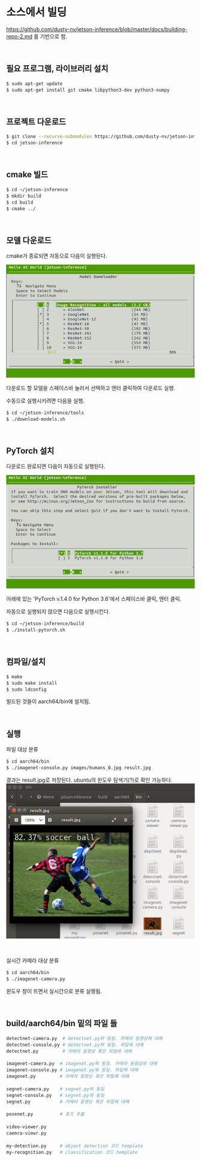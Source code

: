 
# 소스에서 빌딩

https://github.com/dusty-nv/jetson-inference/blob/master/docs/building-repo-2.md 를 기반으로 함.

<br>

## 필요 프로그램, 라이브러리 설치

```bash
$ sudo apt-get update
$ sudo apt-get install git cmake libpython3-dev python3-numpy
```

<br>

## 프로젝트 다운로드

```bash
$ git clone --recurse-submodules https://github.com/dusty-nv/jetson-inference
$ cd jetson-inference
```

<br>

## cmake 빌드

```bash
$ cd ~/jetson-inference
$ mkdir build
$ cd build
$ cmake ../
```

<br>

## 모델 다운로드

cmake가 종료되면 자동으로 다음이 실행된다.

![Untitled](images/image1.png)

다운로드 할 모델을 스페이스바 눌러서 선택하고 엔터 클릭하여 다운로드 실행.

수동으로 실행시키려면 다음을 실행.

```bash
$ cd ~/jetson-inference/tools
$ ./download-models.sh
```

<br>

## PyTorch 설치

다운로드 완료되면 다음이 자동으로 실행된다.

![Untitled](images/image2.png)

아래에 있는 'PyTorch v.1.4.0 for Python 3.6'에서 스페이스바 클릭, 엔터 클릭.

자동으로 실행되지 않으면 다음으로 실행시킨다.

```bash
$ cd ~/jetson-inference/build
$ ./install-pytorch.sh
```

<br>

## 컴파일/설치

```bash
$ make
$ sudo make install
$ sudo ldconfig
```

빌드된 것들이 aarch64/bin에 설치됨.

<br>

## 실행

파일 대상 분류

```bash
$ cd aarch64/bin
$ ./imagenet-console.py images/humans_0.jpg result.jpg
```

결과는 result.jpg로 저장된다. ubuntu의 윈도우 탐색기(?)로 확인 가능하다.
![Untitled](images/image4.png)

<br>

실시간 카메라 대상 분류

```bash
$ cd aarch64/bin
$ ./imagenet-camera.py 
```

윈도우 창이 뜨면서 실시간으로 분류 실행됨.

<br>

## build/aarch64/bin 밑의 파일 들

```bash
detectnet-camera.py  # detectnet.py와 동일. 카메라 동영상에 대해
detectnet-console.py # detectnet.py와 동일. 파일에 대해
detectnet.py         # 카메라 동영상 혹은 파일에 대해

imagenet-camera.py  # imagenet.py와 동일. 카메라 동영상에 대해
imagenet-console.py # imagenet.py와 동일. 파일에 대해
imagenet.py         # 카메라 동영상 혹은 파일에 대해

segnet-camera.py    # segnet.py와 동일
segnet-console.py   # segnet.py와 동일
segnet.py           # 카메라 동영상 혹은 파일에 대해

posenet.py          # 포즈 추출

video-viewer.py
caemra-viewr.py

my-detection.py     # object detection 코드 template
my-recognition.py   # classification 코드 template
```

<br>